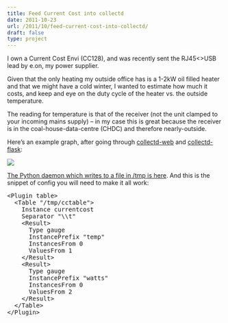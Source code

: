 ```yaml
---
title: Feed Current Cost into collectd
date: 2011-10-23
url: /2011/10/feed-current-cost-into-collectd/
draft: false
type: project
---
```

I own a Current Cost Envi (CC128), and was recently sent the RJ45<>USB lead by e.on, my power supplier.

Given that the only heating my outside office has is a 1-2kW oil filled heater and that we might have a cold winter, I wanted to estimate how much it costs, and keep and eye on the duty cycle of the heater vs. the outside temperature.

The reading for temperature is that of the receiver (not the unit clamped to your incoming mains supply) &#8211; in my case this is great because the receiver is in the coal-house-data-centre (CHDC) and therefore nearly-outside.

Here&rsquo;s an example graph, after going through [collectd-web][1] and [collectd-flask][2]:

![][3]

[The Python daemon which writes to a file in /tmp is here][4]. And this is the snippet of config you will need to make it all work:

<div class="codehilite">
  <pre><span class="nt">&lt;Plugin</span> <span class="err">table</span><span class="nt">&gt;</span>
  <span class="nt">&lt;Table</span> <span class="err">"/tmp/cctable"</span><span class="nt">&gt;</span>
    Instance currentcost
    Separator "\\t"
    <span class="nt">&lt;Result&gt;</span>
      Type gauge
      InstancePrefix "temp"
      InstancesFrom 0
      ValuesFrom 1
    <span class="nt">&lt;/Result&gt;</span>
    <span class="nt">&lt;Result&gt;</span>
      Type gauge
      InstancePrefix "watts"
      InstancesFrom 0
      ValuesFrom 2
    <span class="nt">&lt;/Result&gt;</span>
  <span class="nt">&lt;/Table&gt;</span>
<span class="nt">&lt;/Plugin&gt;</span>
</pre>
</div>

 [1]: https://github.com/httpdss/collectd-web
 [2]: https://github.com/iwebhosting/collectd-flask
 [3]: https://24.media.tumblr.com/tumblr_ltjh4o8l2H1qaiup8.jpg
 [4]: https://gist.github.com/1307924


